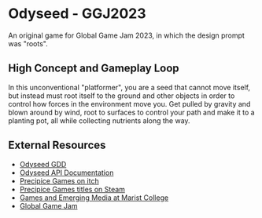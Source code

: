 # Odyseed - GGJ2023

An original game for Global Game Jam 2023, in which the design prompt was "roots".

## High Concept and Gameplay Loop

In this unconventional "platformer", you are a seed that cannot move itself, but instead must root itself to the ground and other objects in order to control how forces in the environment move you. Get pulled by gravity and blown around by wind, root to surfaces to control your path and make it to a planting pot, all while collecting nutrients along the way.

## External Resources

- [Odyseed GDD](https://docs.google.com/document/d/1K3XV2dinHBD02c8aoeVlIrR6SvaFO3rpspR0cEQxwXU/edit?usp=sharing)
- [Odyseed API Documentation](https://precipice-games.github.io/Odyseed/)
- [Precipice Games on itch](https://precipice-games.itch.io/)
- [Precipice Games titles on Steam](https://store.steampowered.com/search/?developer=Precipice%20Games)
- [Games and Emerging Media at Marist College](https://www.marist.edu/games-emerging-media)
- [Global Game Jam](https://globalgamejam.org/)

